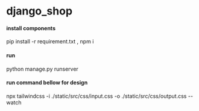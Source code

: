 # django_shop
 
#### install components ####
pip install -r requirement.txt , npm i
#### run ####
python manage.py runserver

#### run command bellow for design ####
npx tailwindcss -i ./static/src/css/input.css -o ./static/src/css/output.css --watch
